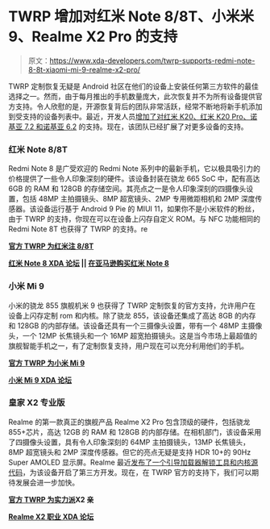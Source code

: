 # TWRP 增加对红米 Note 8/8T、小米米 9、Realme X2 Pro 的支持

> 原文：<https://www.xda-developers.com/twrp-supports-redmi-note-8-8t-xiaomi-mi-9-realme-x2-pro/>

TWRP 定制恢复无疑是 Android 社区在他们的设备上安装任何第三方软件的最佳选择之一。然而，由于每月推出的手机数量庞大，此次恢复并不为所有设备提供官方支持。令人欣慰的是，开源恢复背后的团队非常活跃，经常不断地将新手机添加到受支持的设备列表中。最近，开发人员[增加了对红米 K20、红米 K20 Pro、诺基亚 7.2 和诺基亚 6.2](https://www.xda-developers.com/twrp-adds-support-redmi-k20-pro-mi-9t-pro-nokia-7-2-nokia-6-2/) 的支持。现在，该团队已经扩展了对更多设备的支持。

### 红米 Note 8/8T

Redmi Note 8 是广受欢迎的 Redmi Note 系列中的最新手机，它以极具吸引力的价格提供了一些令人印象深刻的硬件。该设备封装在骁龙 665 SoC 中，配有高达 6GB 的 RAM 和 128GB 的存储空间。其亮点之一是令人印象深刻的四摄像头设置，包括 48MP 主拍摄镜头、8MP 超宽镜头、2MP 专用微距相机和 2MP 深度传感器。该设备运行基于 Android 9 Pie 的 MIUI 11，如果你不是小米软件的粉丝，由于 TWRP 的支持，你现在可以在设备上闪存自定义 ROM。与 NFC 功能相同的 Redmi Note 8T 也获得了 TWRP 的支持。re

**[官方 TWRP 为红米注 8/8T](https://twrp.me/xiaomi/xiaomiredminote8.html)**

**[红米 Note 8 XDA 论坛](https://forum.xda-developers.com/redmi-note-8) || [在亚马逊购买红米 Note 8](https://www.amazon.in/Redmi-Note-Cosmic-Purple-Storage/dp/B07X3P1N2V/ref=sr_1_1?keywords=redmi+note+8&qid=1575544083&sr=8-1/?tag=xdaportalin-21)**

### 小米 Mi 9

小米的骁龙 855 旗舰机米 9 也获得了 TWRP 定制恢复的官方支持，允许用户在设备上闪存定制 rom 和内核。除了骁龙 855，该设备还集成了高达 8GB 的内存和 128GB 的内部存储。该设备还具有一个三摄像头设置，带有一个 48MP 主摄像头，一个 12MP 长焦镜头和一个 16MP 超宽拍摄镜头。这是当今市场上最超值的旗舰智能手机之一，有了定制恢复支持，用户现在可以充分利用他们的手机。

**[官方 TWRP 为小米 Mi 9](https://twrp.me/xiaomi/xiaomimi9.html)**

**[小米 Mi 9 XDA 论坛](https://forum.xda-developers.com/Mi-9)**

### 皇家 X2 专业版

Realme 的第一款真正的旗舰产品 Realme X2 Pro 包含顶级的硬件，包括骁龙 855+芯片，高达 12GB 的 RAM 和 128GB 的内部存储。在相机部门，该设备采用了四摄像头设置，具有令人印象深刻的 64MP 主拍摄镜头，13MP 长焦镜头，8MP 超宽镜头和 2MP 深度传感器。但它的亮点无疑是支持 HDR 10+的 90Hz Super AMOLED 显示屏。Realme 最近[发布了一个引导加载器解锁工具和内核源代码](https://www.xda-developers.com/realme-x2-pro-bootloader-unlock-tool-kernel-source-code-now-available/)，为该设备开启了第三方开发。现在，在 TWRP 官方的支持下，我们可以期待发展会进一步加快。

**[官方 TWRP 为实力派](https://twrp.me/realme/realmex2pro.html)X2 亲**

**[Realme X2 职业 XDA 论坛](https://forum.xda-developers.com/realme-x2-pro)**